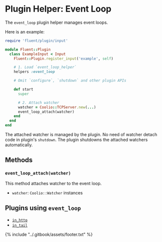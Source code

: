 # Plugin Helper: Event Loop

The `event_loop` plugin helper manages event loops.

Here is an example:

```ruby
require 'fluent/plugin/input'

module Fluent::Plugin
  class ExampleInput < Input
    Fluent::Plugin.register_input('example', self)

    # 1. Load `event_loop_helper`
    helpers :event_loop

    # Omit `configure`, `shutdown` and other plugin APIs

    def start
      super

      # 2. Attach watcher
      watcher = Coolio::TCPServer.new(...)
      event_loop_attach(watcher)
    end
  end
end
```

The attached watcher is managed by the plugin. No need of watcher detach code in plugin's `shutdown`. The plugin shutdowns the attached watchers automatically.

## Methods

### `event_loop_attach(watcher)`

This method attaches watcher to the event loop.

* `watcher`: `Coolio::Watcher` instances

## Plugins using `event_loop`

* [`in_http`](../input/http.md)
* [`in_tail`](../input/tail.md)

{% include "../.gitbook/assets/footer.txt" %}
